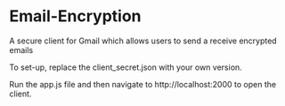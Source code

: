 # Email-Encryption
A secure client for Gmail which allows users to send a receive encrypted emails

To set-up, replace the client_secret.json with your own version.

Run the app.js file and then navigate to http://localhost:2000 to open the client.

